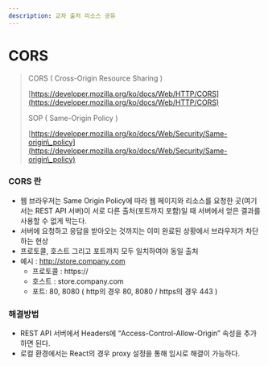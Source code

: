 ```yaml
---
description: 교차 출처 리소스 공유
---
```


# CORS

> CORS ( Cross-Origin Resource Sharing )
>
> [https://developer.mozilla.org/ko/docs/Web/HTTP/CORS](https://developer.mozilla.org/ko/docs/Web/HTTP/CORS)
>
> SOP ( Same-Origin Policy )
>
> [https://developer.mozilla.org/ko/docs/Web/Security/Same-origin\_policy](https://developer.mozilla.org/ko/docs/Web/Security/Same-origin\_policy)

### CORS 란

* 웹 브라우저는 Same Origin Policy에 따라 웹 페이지와 리소스를 요청한 곳(여기서는 REST API 서버)이 서로 다른 출처(포트까지 포함)일 때 서버에서 얻은 결과를 사용할 수 없게 막는다.&#x20;
* 서버에 요청하고 응답을 받아오는 것까지는 이미 완료된 상황에서 브라우저가 차단 하는 현상
* 프로토콜, 호스트 그리고 포트까지 모두 일치하여야 동일 출처
* 예시 : http://store.company.com
  * 프로토콜 : https://
  * 호스트 : store.company.com
  * 포트: 80, 8080 ( http의 경우 80, 8080 / https의 경우 443 )

### 해결방법

* REST API 서버에서 Headers에 “Access-Control-Allow-Origin” 속성을 추가하면 된다.
* 로컬 환경에서는 React의 경우 proxy 설정을 통해 임시로 해결이 가능하다.
